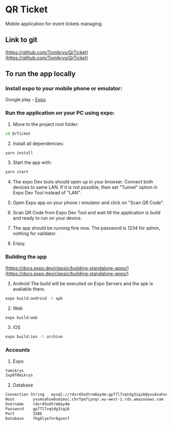 # QR Ticket

Mobile application for event tickets managing.

## Link to git
[https://github.com/Tomikrys/QrTicket](https://github.com/Tomikrys/QrTicket)

## To run the app locally

### Install expo to your mobile phone or emulator:

Google play - [Expo](https://play.google.com/store/apps/details?id=host.exp.exponent)

### Run the application on your PC using expo:

1. Move to the project root folder:

```bash
cd QrTicket
```

2. Install all dependencies:

```bash
yarn install
```

3. Start the app with:


```bash
yarn start
```

4. The expo Dev tools should open up in your browser. Connect both devices to same LAN. If it is not possible, then set "Tunnel" option in Expo Dev Tool instead of "LAN".

5. Open Expo app on your phone / emulator and click on "Scan QR Code".

6. Scan QR Code from Expo Dev Tool and wait till the application is build and ready to run on your device.

7. The app should be running fine now. The password is *1234* for admin, nothing for validator.

8. Enjoy.

### Building the app
[https://docs.expo.dev/classic/building-standalone-apps/](https://docs.expo.dev/classic/building-standalone-apps/)


1. Android
The build will be executed on Expo Servers and the apk is avaliable there.

```bash
expo build:android -t apk
```

2. Web

```bash
expo build:web
```

3. iOS

```bash
expo build:ios -t archive
```

### Accounts
1. Expo
```bash
tomikrys
3xp0T0mikrys
```

2. Database 
```bash
Connection String	mysql://rdxr45odtrm8ay4m:gp77l7vqtdg3iqi6@yvu4xahse0smimsc.chr7pe7iynqr.eu-west-1.rds.amazonaws.com:3306/fhg6lye7nr6gxocf
Host		yvu4xahse0smimsc.chr7pe7iynqr.eu-west-1.rds.amazonaws.com	
Username	rdxr45odtrm8ay4m	
Password	gp77l7vqtdg3iqi6	
Port		3306	
Database	fhg6lye7nr6gxocf
```